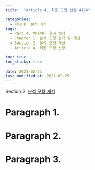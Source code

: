 ```yaml
---
title:  "Article 4. 최종 모형 선정 4124"

categories:
  - 빅데이터 분석 기사
tags: 
  - Part 4. 빅데이터 결과 해석
  - Chapter 1. 분석 모형 평가 및 개선
  - Section 2. 분석 모형 개선
  - Article 4. 최종 모형 선정

toc: true
toc_sticky: true
 
date: 2021-02-23
last_modified_at: 2021-02-25
---
```


Section 2. [분석 모형 개선]()

# Paragraph 1.

# Paragraph 2.

# Paragraph 3.